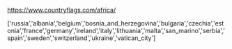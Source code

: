 
https://www.countryflags.com/africa/




['russia','albania','belgium','bosnia_and_herzegovina','bulgaria','czechia','estonia','france','germany','ireland','italy','lithuania','malta','san_marino','serbia','spain','sweden','switzerland','ukraine','vatican_city']


